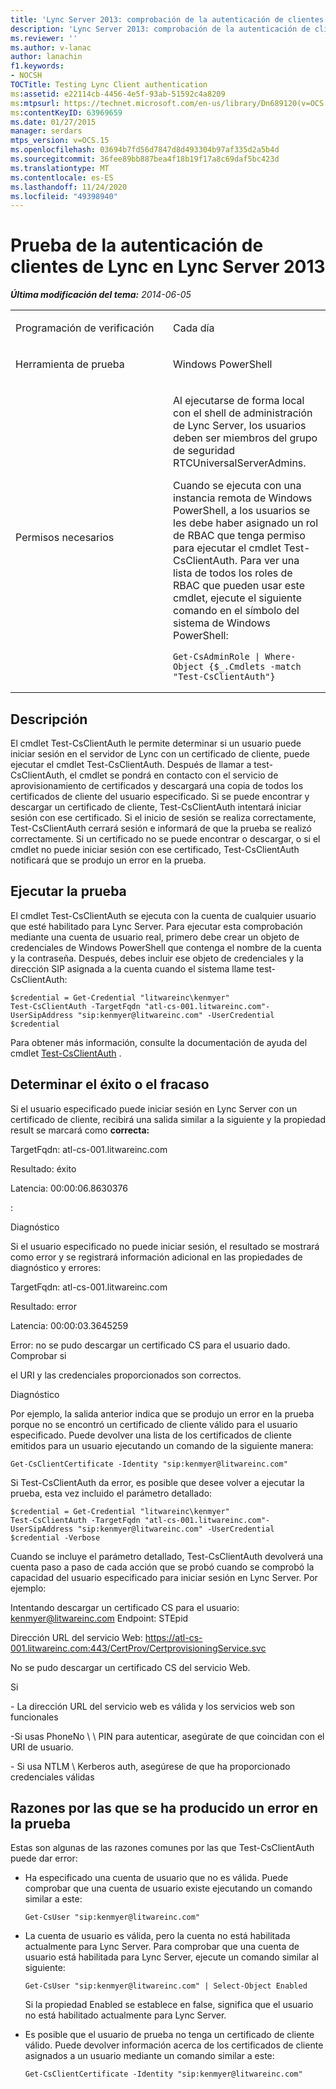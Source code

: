 ```yaml
---
title: 'Lync Server 2013: comprobación de la autenticación de clientes de Lync'
description: 'Lync Server 2013: comprobación de la autenticación de clientes de Lync.'
ms.reviewer: ''
ms.author: v-lanac
author: lanachin
f1.keywords:
- NOCSH
TOCTitle: Testing Lync Client authentication
ms:assetid: e22114cb-4456-4e5f-93ab-51592c4a8209
ms:mtpsurl: https://technet.microsoft.com/en-us/library/Dn689120(v=OCS.15)
ms:contentKeyID: 63969659
ms.date: 01/27/2015
manager: serdars
mtps_version: v=OCS.15
ms.openlocfilehash: 03694b7fd56d7847d8d493304b97af335d2a5b4d
ms.sourcegitcommit: 36fee89bb887bea4f18b19f17a8c69daf5bc423d
ms.translationtype: MT
ms.contentlocale: es-ES
ms.lasthandoff: 11/24/2020
ms.locfileid: "49398940"
---
```

# <a name="testing-lync-client-authentication-in-lync-server-2013"></a>Prueba de la autenticación de clientes de Lync en Lync Server 2013

<div data-xmlns="http://www.w3.org/1999/xhtml">

<div class="topic" data-xmlns="http://www.w3.org/1999/xhtml" data-msxsl="urn:schemas-microsoft-com:xslt" data-cs="https://msdn.microsoft.com/">

<div data-asp="https://msdn2.microsoft.com/asp">



</div>

<div id="mainSection">

<div id="mainBody">

<span> </span>

_**Última modificación del tema:** 2014-06-05_


<table>
<colgroup>
<col style="width: 50%" />
<col style="width: 50%" />
</colgroup>
<tbody>
<tr class="odd">
<td><p>Programación de verificación</p></td>
<td><p>Cada día</p></td>
</tr>
<tr class="even">
<td><p>Herramienta de prueba</p></td>
<td><p>Windows PowerShell</p></td>
</tr>
<tr class="odd">
<td><p>Permisos necesarios</p></td>
<td><p>Al ejecutarse de forma local con el shell de administración de Lync Server, los usuarios deben ser miembros del grupo de seguridad RTCUniversalServerAdmins.</p>
<p>Cuando se ejecuta con una instancia remota de Windows PowerShell, a los usuarios se les debe haber asignado un rol de RBAC que tenga permiso para ejecutar el cmdlet Test-CsClientAuth. Para ver una lista de todos los roles de RBAC que pueden usar este cmdlet, ejecute el siguiente comando en el símbolo del sistema de Windows PowerShell:</p>
<pre><code>Get-CsAdminRole | Where-Object {$_.Cmdlets -match &quot;Test-CsClientAuth&quot;}</code></pre></td>
</tr>
</tbody>
</table>


<div>

## <a name="description"></a>Descripción

El cmdlet Test-CsClientAuth le permite determinar si un usuario puede iniciar sesión en el servidor de Lync con un certificado de cliente, puede ejecutar el cmdlet Test-CsClientAuth. Después de llamar a test-CsClientAuth, el cmdlet se pondrá en contacto con el servicio de aprovisionamiento de certificados y descargará una copia de todos los certificados de cliente del usuario especificado. Si se puede encontrar y descargar un certificado de cliente, Test-CsClientAuth intentará iniciar sesión con ese certificado. Si el inicio de sesión se realiza correctamente, Test-CsClientAuth cerrará sesión e informará de que la prueba se realizó correctamente. Si un certificado no se puede encontrar o descargar, o si el cmdlet no puede iniciar sesión con ese certificado, Test-CsClientAuth notificará que se produjo un error en la prueba.

</div>

<div>

## <a name="running-the-test"></a>Ejecutar la prueba

El cmdlet Test-CsClientAuth se ejecuta con la cuenta de cualquier usuario que esté habilitado para Lync Server. Para ejecutar esta comprobación mediante una cuenta de usuario real, primero debe crear un objeto de credenciales de Windows PowerShell que contenga el nombre de la cuenta y la contraseña. Después, debes incluir ese objeto de credenciales y la dirección SIP asignada a la cuenta cuando el sistema llame test-CsClientAuth:

    $credential = Get-Credential "litwareinc\kenmyer"
    Test-CsClientAuth -TargetFqdn "atl-cs-001.litwareinc.com"-UserSipAddress "sip:kenmyer@litwareinc.com" -UserCredential $credential

Para obtener más información, consulte la documentación de ayuda del cmdlet [Test-CsClientAuth](https://technet.microsoft.com/library/gg398712\(v=ocs.14\).aspx) .

</div>

<div>

## <a name="determining-success-or-failure"></a>Determinar el éxito o el fracaso

Si el usuario especificado puede iniciar sesión en Lync Server con un certificado de cliente, recibirá una salida similar a la siguiente y la propiedad result se marcará como **correcta:**

TargetFqdn: atl-cs-001.litwareinc.com

Resultado: éxito

Latencia: 00:00:06.8630376

:

Diagnóstico

Si el usuario especificado no puede iniciar sesión, el resultado se mostrará como error y se registrará información adicional en las propiedades de diagnóstico y errores:

TargetFqdn: atl-cs-001.litwareinc.com

Resultado: error

Latencia: 00:00:03.3645259

Error: no se pudo descargar un certificado CS para el usuario dado. Comprobar si

el URI y las credenciales proporcionados son correctos.

Diagnóstico

Por ejemplo, la salida anterior indica que se produjo un error en la prueba porque no se encontró un certificado de cliente válido para el usuario especificado. Puede devolver una lista de los certificados de cliente emitidos para un usuario ejecutando un comando de la siguiente manera:

    Get-CsClientCertificate -Identity "sip:kenmyer@litwareinc.com"

Si Test-CsClientAuth da error, es posible que desee volver a ejecutar la prueba, esta vez incluido el parámetro detallado:

    $credential = Get-Credential "litwareinc\kenmyer"
    Test-CsClientAuth -TargetFqdn "atl-cs-001.litwareinc.com"-UserSipAddress "sip:kenmyer@litwareinc.com" -UserCredential $credential -Verbose

Cuando se incluye el parámetro detallado, Test-CsClientAuth devolverá una cuenta paso a paso de cada acción que se probó cuando se comprobó la capacidad del usuario especificado para iniciar sesión en Lync Server. Por ejemplo:

Intentando descargar un certificado CS para el usuario: kenmyer@litwareinc.com Endpoint: STEpid

Dirección URL del servicio Web: https://atl-cs-001.litwareinc.com:443/CertProv/CertprovisioningService.svc

No se pudo descargar un certificado CS del servicio Web.

Si

\- La dirección URL del servicio web es válida y los servicios web son funcionales

\-Si usas PhoneNo \\ \\ PIN para autenticar, asegúrate de que coincidan con el URI de usuario.

\- Si usa NTLM \\ Kerberos auth, asegúrese de que ha proporcionado credenciales válidas

</div>

<div>

## <a name="reasons-why-the-test-might-have-failed"></a>Razones por las que se ha producido un error en la prueba

Estas son algunas de las razones comunes por las que Test-CsClientAuth puede dar error:

  - Ha especificado una cuenta de usuario que no es válida. Puede comprobar que una cuenta de usuario existe ejecutando un comando similar a este:
    
        Get-CsUser "sip:kenmyer@litwareinc.com"

  - La cuenta de usuario es válida, pero la cuenta no está habilitada actualmente para Lync Server. Para comprobar que una cuenta de usuario está habilitada para Lync Server, ejecute un comando similar al siguiente:
    
        Get-CsUser "sip:kenmyer@litwareinc.com" | Select-Object Enabled
    
    Si la propiedad Enabled se establece en false, significa que el usuario no está habilitado actualmente para Lync Server.

  - Es posible que el usuario de prueba no tenga un certificado de cliente válido. Puede devolver información acerca de los certificados de cliente asignados a un usuario mediante un comando similar a este:
    
        Get-CsClientCertificate -Identity "sip:kenmyer@litwareinc.com"

</div>

</div>

<span> </span>

</div>

</div>

</div>

